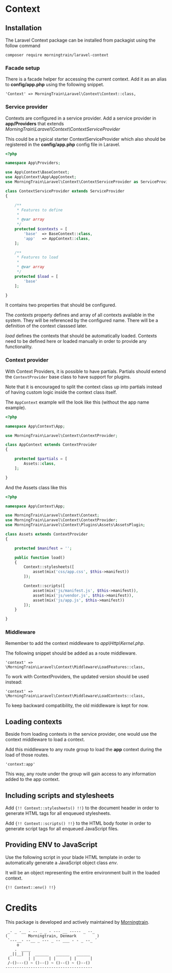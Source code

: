 # Context


## Installation
The Laravel Context package can be installed from packagist using the follow command

`composer require morningtrain/laravel-context`

### Facade setup
There is a facade helper for accessing the current context. 
Add it as an alias to **config/app.php** using the following snippet.

`'Context' => MorningTrain\Laravel\Context\Context::class,`

### Service provider
Contexts are configured in a service provider. Add a service provider in **app/Providers** that extends *MorningTrain\Laravel\Context\ContextServiceProvider*

This could be a typical starter ContextServiceProvider which also should be registered in the **config/app.php** config file in Laravel.

```php
<?php

namespace App\Providers;

use App\Context\BaseContext;
use App\Context\App\AppContext;
use MorningTrain\Laravel\Context\ContextServiceProvider as ServiceProvider;

class ContextServiceProvider extends ServiceProvider
{

    /**
     * Features to define
     *
     * @var array
     */
    protected $contexts = [
        'base'  => BaseContext::class,
        'app'   => AppContext::class,
    ];

    /**
     * Features to load
     *
     * @var array
     */
    protected $load = [
        'base'
    ];

}
```

It contains two properties that should be configured.

The *contexts* property defines and array of all contexts available in the system. They will be referenced by the configured name.
There will be a definition of the context classsed later.

*load* defines the contexts that should be automatically loaded. Contexts need to be defined here or loaded manually in order to provide any functionality.

### Context provider

With Context Providers, it is possible to have partials. 
Partials should extend the `ContextProvider` base class to have support for plugins.   

Note that it is encouraged to split the context class up into partials instead of having custom logic inside the context class itself. 

The `AppContext` example will the look like this (without the app name example).

```php
<?php

namespace App\Context\App;

use MorningTrain\Laravel\Context\ContextProvider;

class AppContext extends ContextProvider
{

    protected $partials = [
        Assets::class,
    ];

}

```

And the Assets class like this

```php
<?php

namespace App\Context\App;

use MorningTrain\Laravel\Context\Context;
use MorningTrain\Laravel\Context\ContextProvider;
use MorningTrain\Laravel\Context\Plugins\Assets\AssetsPlugin;

class Assets extends ContextProvider
{

    protected $manifest = '';

    public function load()
    {
        Context::stylesheets([
            asset(mix('css/app.css', $this->manifest))
        ]);

        Context::scripts([
            asset(mix('js/manifest.js', $this->manifest)),
            asset(mix('js/vendor.js', $this->manifest)),
            asset(mix('js/app.js', $this->manifest))
        ]);
    }

}

```

### Middleware
Remember to add the context middleware to *app\Http\Kernel.php*.

The following snippet should be added as a route middleware.

`'context' => \MorningTrain\Laravel\Context\Middleware\LoadFeatures::class,`

To work with ContextProviders, the updated version should be used instead:

`'context' => \MorningTrain\Laravel\Context\Middleware\LoadContexts::class,`

To keep backward compatibility, the old middleware is kept for now.

## Loading contexts
Beside from loading contexts in the service provider, one would use the context middleware to load a context.

Add this middleware to any route group to load the **app** context during the load of those routes.

`'context:app'`

This way, any route under the group will gain access to any information added to the app context.

## Including scripts and stylesheets
Add `{!! Context::stylesheets() !!}` to the document header in order to generate HTML tags for all enqueued stylesheets.

Add `{!! Context::scripts() !!}` to the HTML body footer in order to generate script tags for all enqueued JavaScript files.

## Providing ENV to JavaScript
Use the following script in your blade HTML template in order to automatically generate a JavaScript object class *env*.

It will be an object representing the entire environment built in the loaded context.

`{!! Context::env() !!}`

# Credits
This package is developed and actively maintained by [Morningtrain](https://morningtrain.dk).

<!-- language: lang-none -->
     _- _ -__ - -- _ _ - --- __ ----- _ --_  
    (         Morningtrain, Denmark         )
     `---__- --__ _ --- _ -- ___ - - _ --_ ´ 
         o                                   
        .  ____                              
      _||__|  |  ______   ______   ______ 
     (        | |      | |      | |      |
     /-()---() ~ ()--() ~ ()--() ~ ()--() 
    --------------------------------------


